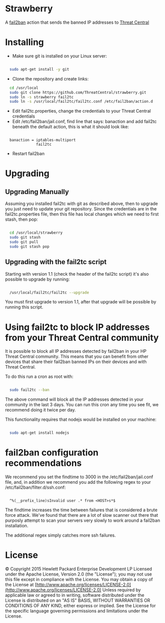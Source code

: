 # Strawberry
A [fail2ban](http://www.fail2ban.org/wiki/index.php/Main_Page) action that 
sends the banned IP addresses to [Threat Central](https://threatcentral.io/tc)

# Installing

- Make sure git is installed on your Linux server:
```bash

  sudo apt-get install -y git
```

- Clone the repository and create links:

```bash
  cd /usr/local
  sudo git clone https://github.com/ThreatCentral/strawberry.git
  sudo ln -s strawberry fail2tc
  sudo ln -s /usr/local/fail2tc/fail2tc.conf /etc/fail2ban/action.d
```

- Edit fail2tc.properties, change the credentials to your Threat Central 
credentials
- Edit /etc/fail2ban/jail.conf, find line that says: banaction and add fail2tc
beneath the default action, this is what it should look like:

```

  banaction = iptables-multiport
              fail2tc
```

- Restart fail2ban

# Upgrading

## Upgrading Manually

Assuming you installed fail2tc with git as described above, then to upgrade you
just need to update your git repository. Since the credentials are in the 
fail2tc.properties file, then this file has local changes which we need to first
stash, then pop:

```bash

  cd /usr/local/strawberry
  sudo git stash
  sudo git pull
  sudo git stash pop
```

## Upgrading with the fail2tc script

Starting with version 1.1 (check the header of the fail2tc script) it's also 
possible to upgrade by running:

```bash

  /usr/local/fail2tc/fail2tc --upgrade
```

You must first upgrade to version 1.1, after that upgrade will be possible by
running this script.

# Using fail2tc to block IP addresses from your Threat Central community

It is possible to block all IP addresses detected by fail2ban in your HP Threat
Central community. This means that you can benefit from other devices that share
their fail2ban banned IPs on their devices and with Threat Central.

To do this run a cron as root with:

```bash

  sudo fail2tc --ban
```

The above command will block all the IP addresses detected in your community in
the last 3 days. You can run this cron any time you see fit, we recommend doing 
it twice per day.

This functionality requires that nodejs would be installed on your machine:

```bash

  sudo apt-get install nodejs
```

# fail2ban configuration recommendations

We recommend you set the findtime to 3000 in the /etc/fail2ban/jail.conf file,
and, in addition we recommend you add the following regex to your
/etc/fail2ban/filter.d/ssh.conf:

```

  ^%(__prefix_line)sInvalid user .* from <HOST>s*$
```

The findtime increases the time between failures that is considered a brute
force attack. We've found that there are a lot of slow scanner out there that
purposly attempt to scan your servers very slowly to work around a fail2ban
installation.

The additional regex simply catches more ssh failures.

# License

&copy; Copyright 2015 Hewlett Packard Enterprise Development LP Licensed under the Apache License, Version 2.0 (the "License"); you may not use this file except in compliance with the License. You may obtain a copy of the License at [http://www.apache.org/licenses/LICENSE-2.0](http://www.apache.org/licenses/LICENSE-2.0) Unless required by applicable law or agreed to in writing, software distributed under the License is distributed on an "AS IS" BASIS, WITHOUT WARRANTIES OR CONDITIONS OF ANY KIND, either express or implied. See the License for the specific language governing permissions and limitations under the License.
